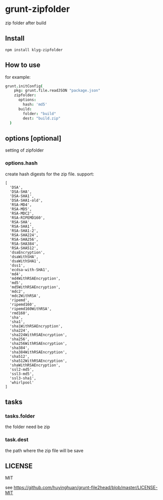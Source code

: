 grunt-zipfolder
==============
  zip folder after build
  
## Install
```shell
npm install klyg-zipfolder
```

## How to use
for example:

```coffeescript
grunt.initConfig(
    pkg: grunt.file.readJSON "package.json"
    zipfolder:
      options:
        hash: 'md5'
      build:
        folder: "build"
        dest: "build.zip"
  )
```

## options [optional]
  setting of zipfolder

### options.hash
  create hash digests for the zip file.
  support:
 
```
[ 
  'DSA',
  'DSA-SHA',
  'DSA-SHA1',
  'DSA-SHA1-old',
  'RSA-MD4',
  'RSA-MD5',
  'RSA-MDC2',
  'RSA-RIPEMD160',
  'RSA-SHA',
  'RSA-SHA1',
  'RSA-SHA1-2',
  'RSA-SHA224',
  'RSA-SHA256',
  'RSA-SHA384',
  'RSA-SHA512',
  'dsaEncryption',
  'dsaWithSHA',
  'dsaWithSHA1',
  'dss1',
  'ecdsa-with-SHA1',
  'md4',
  'md4WithRSAEncryption',
  'md5',
  'md5WithRSAEncryption',
  'mdc2',
  'mdc2WithRSA',
  'ripemd',
  'ripemd160',
  'ripemd160WithRSA',
  'rmd160',
  'sha',
  'sha1',
  'sha1WithRSAEncryption',
  'sha224',
  'sha224WithRSAEncryption',
  'sha256',
  'sha256WithRSAEncryption',
  'sha384',
  'sha384WithRSAEncryption',
  'sha512',
  'sha512WithRSAEncryption',
  'shaWithRSAEncryption',
  'ssl2-md5',
  'ssl3-md5',
  'ssl3-sha1',
  'whirlpool' 
]
```
  
## tasks

### tasks.folder
  the folder need be zip
  
### task.dest
  the path where the zip file will be save
  
## LICENSE
MIT

  see https://github.com/huyinghuan/grunt-file2head/blob/master/LICENSE-MIT
